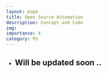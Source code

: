 ```yaml
---
layout: page
title: Open Source Automation
description: Concept and Code
img:
importance: 4
category: PG
---
```

- ## Will be updated soon .. 
